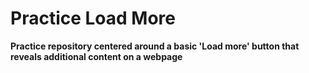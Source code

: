 # Practice Load More

**Practice repository centered around a basic 'Load more' button that reveals additional content on a webpage**